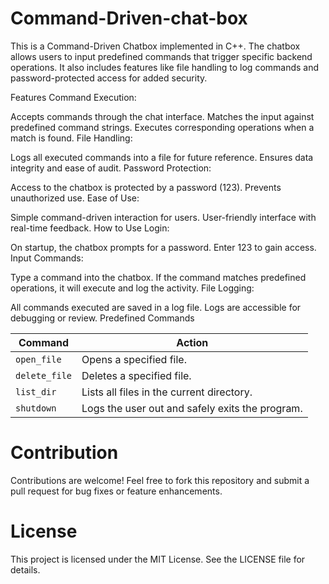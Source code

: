 # Command-Driven-chat-box
This is a Command-Driven Chatbox implemented in C++. The chatbox allows users to input predefined commands that trigger specific backend operations. It also includes features like file handling to log commands and password-protected access for added security.

Features
Command Execution:

Accepts commands through the chat interface.
Matches the input against predefined command strings.
Executes corresponding operations when a match is found.
File Handling:

Logs all executed commands into a file for future reference.
Ensures data integrity and ease of audit.
Password Protection:

Access to the chatbox is protected by a password (123).
Prevents unauthorized use.
Ease of Use:

Simple command-driven interaction for users.
User-friendly interface with real-time feedback.
How to Use
Login:

On startup, the chatbox prompts for a password.
Enter 123 to gain access.
Input Commands:

Type a command into the chatbox.
If the command matches predefined operations, it will execute and log the activity.
File Logging:

All commands executed are saved in a log file.
Logs are accessible for debugging or review.
Predefined Commands

| Command        | Action                                                                 |
|----------------|------------------------------------------------------------------------|
| `open_file`    | Opens a specified file.                                               |
| `delete_file`  | Deletes a specified file.                                             |
| `list_dir`     | Lists all files in the current directory.                              |
| `shutdown`     | Logs the user out and safely exits the program.                        |



# Contribution
Contributions are welcome! Feel free to fork this repository and submit a pull request for bug fixes or feature enhancements.

# License
This project is licensed under the MIT License. See the LICENSE file for details.










